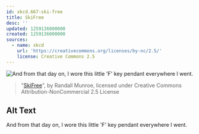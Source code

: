 ```yaml
---
id: xkcd.667-ski-free
title: SkiFree
desc: ''
updated: 1259136000000
created: 1259136000000
sources:
  - name: xkcd
    url: 'https://creativecommons.org/licenses/by-nc/2.5/'
    license: Creative Commons 2.5
---
```

![And from that day on, I wore this little 'F' key pendant everywhere I went.](https://imgs.xkcd.com/comics/skifree.png)
> "[SkiFree](https://xkcd.com/667/)", by Randall Munroe, licensed under Creative Commons Attribution-NonCommercial 2.5 License

## Alt Text
And from that day on, I wore this little 'F' key pendant everywhere I went.
